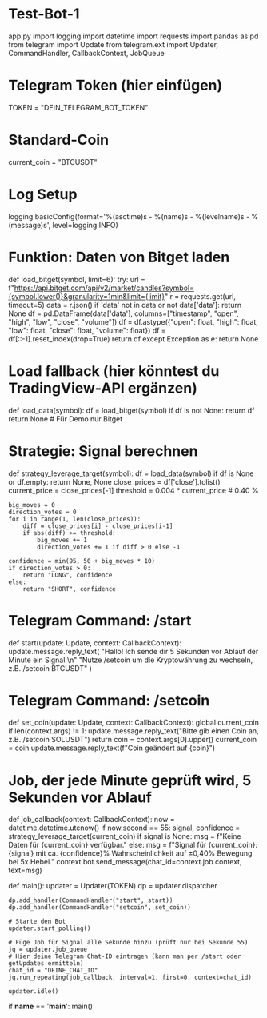 # Test-Bot-1
app.py
import logging
import datetime
import requests
import pandas as pd
from telegram import Update
from telegram.ext import Updater, CommandHandler, CallbackContext, JobQueue

# Telegram Token (hier einfügen)
TOKEN = "DEIN_TELEGRAM_BOT_TOKEN"

# Standard-Coin
current_coin = "BTCUSDT"

# Log Setup
logging.basicConfig(format='%(asctime)s - %(name)s - %(levelname)s - %(message)s', level=logging.INFO)

# Funktion: Daten von Bitget laden
def load_bitget(symbol, limit=6):
    try:
        url = f"https://api.bitget.com/api/v2/market/candles?symbol={symbol.lower()}&granularity=1min&limit={limit}"
        r = requests.get(url, timeout=5)
        data = r.json()
        if 'data' not in data or not data['data']:
            return None
        df = pd.DataFrame(data['data'], columns=["timestamp", "open", "high", "low", "close", "volume"])
        df = df.astype({"open": float, "high": float, "low": float, "close": float, "volume": float})
        df = df[::-1].reset_index(drop=True)
        return df
    except Exception as e:
        return None

# Load fallback (hier könntest du TradingView-API ergänzen)
def load_data(symbol):
    df = load_bitget(symbol)
    if df is not None:
        return df
    return None  # Für Demo nur Bitget

# Strategie: Signal berechnen
def strategy_leverage_target(symbol):
    df = load_data(symbol)
    if df is None or df.empty:
        return None, None
    close_prices = df['close'].tolist()
    current_price = close_prices[-1]
    threshold = 0.004 * current_price  # 0.40 %

    big_moves = 0
    direction_votes = 0
    for i in range(1, len(close_prices)):
        diff = close_prices[i] - close_prices[i-1]
        if abs(diff) >= threshold:
            big_moves += 1
            direction_votes += 1 if diff > 0 else -1

    confidence = min(95, 50 + big_moves * 10)
    if direction_votes > 0:
        return "LONG", confidence
    else:
        return "SHORT", confidence

# Telegram Command: /start
def start(update: Update, context: CallbackContext):
    update.message.reply_text(
        "Hallo! Ich sende dir 5 Sekunden vor Ablauf der Minute ein Signal.\n"
        "Nutze /setcoin <Coin> um die Kryptowährung zu wechseln, z.B. /setcoin BTCUSDT"
    )

# Telegram Command: /setcoin
def set_coin(update: Update, context: CallbackContext):
    global current_coin
    if len(context.args) != 1:
        update.message.reply_text("Bitte gib einen Coin an, z.B. /setcoin SOLUSDT")
        return
    coin = context.args[0].upper()
    current_coin = coin
    update.message.reply_text(f"Coin geändert auf {coin}")

# Job, der jede Minute geprüft wird, 5 Sekunden vor Ablauf
def job_callback(context: CallbackContext):
    now = datetime.datetime.utcnow()
    if now.second == 55:
        signal, confidence = strategy_leverage_target(current_coin)
        if signal is None:
            msg = f"Keine Daten für {current_coin} verfügbar."
        else:
            msg = f"Signal für {current_coin}: {signal} mit ca. {confidence}% Wahrscheinlichkeit auf ±0,40% Bewegung bei 5x Hebel."
        context.bot.send_message(chat_id=context.job.context, text=msg)

def main():
    updater = Updater(TOKEN)
    dp = updater.dispatcher

    dp.add_handler(CommandHandler("start", start))
    dp.add_handler(CommandHandler("setcoin", set_coin))

    # Starte den Bot
    updater.start_polling()

    # Füge Job für Signal alle Sekunde hinzu (prüft nur bei Sekunde 55)
    jq = updater.job_queue
    # Hier deine Telegram Chat-ID eintragen (kann man per /start oder getUpdates ermitteln)
    chat_id = "DEINE_CHAT_ID"
    jq.run_repeating(job_callback, interval=1, first=0, context=chat_id)

    updater.idle()

if __name__ == '__main__':
    main()
